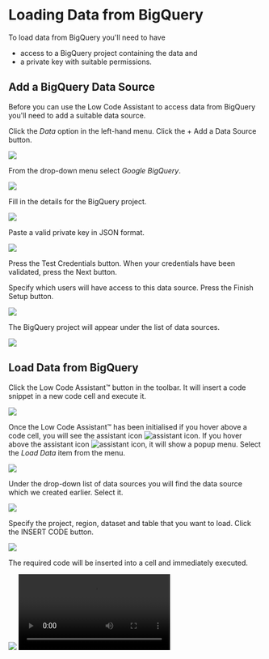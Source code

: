# Loading Data from BigQuery

To load data from BigQuery you'll need to have

- access to a BigQuery project containing the data and
- a private key with suitable permissions.

## Add a BigQuery Data Source

Before you can use the Low Code Assistant to access data from BigQuery you'll need to add a suitable data source.

Click the _Data_ option in the left-hand menu. Click the <span class="blue-button">+ Add a Data Source</span> button.

<img class="screenshot" src="../../screenshots/data-sources.png">

From the drop-down menu select _Google BigQuery_.

<!-- <img class="screenshot" src="../../screenshots/s3-new-data-source.png"> -->
<img class="screenshot" src="../../screenshots/bigquery-select-data-store.png">

Fill in the details for the BigQuery project.

<img class="screenshot" src="../../screenshots/bigquery-project-details.png">

Paste a valid private key in JSON format.

<img class="screenshot" src="../../screenshots/bigquery-private-key.png">

Press the <span class="green-button">Test Credentials</span> button. When your credentials have been validated, press the <span class="blue-button">Next</span> button.

Specify which users will have access to this data source. Press the <span class="green-button">Finish Setup</span> button.

<img class="screenshot" src="../../screenshots/bigquery-permissions.png">

The BigQuery project will appear under the list of data sources.

<img class="screenshot" src="../../screenshots/s3-added.png">

## Load Data from BigQuery

Click the <span class="blue-button">Low Code Assistant™</span> button in the toolbar. It will insert a code snippet in a new code cell and execute it.

<img class="screenshot" src="../../screenshots/bigquery-lca.png">

Once the Low Code Assistant™ has been initialised if you hover above a code cell, you will see the assistant icon <img alt="assistant icon" class="assistant-icon" src="../../screenshots/general/assistant-icon.png">. If you hover above the assistant icon <img alt="assistant icon" class="assistant-icon" src="../../screenshots/general/assistant-icon.png">, it will show a popup menu. Select the _Load Data_ item from the menu.

<img class="screenshot" src="../../screenshots/bigquery-lca-menu.png">

Under the drop-down list of data sources you will find the data source which we created earlier. Select it.

<img class="screenshot" src="../../screenshots/bigquery-lca-data-sources.png">

Specify the project, region, dataset and table that you want to load. Click the <span class="blue-button">INSERT CODE</span> button.

<img class="screenshot" src="../../screenshots/bigquery-lca-project-dataset-table.png">

The required code will be inserted into a cell and immediately executed.

<img class="screenshot" src="../../screenshots/bigquery-inserted-code.png">

<video controls>
    <source src="https://user-images.githubusercontent.com/6134409/197819314-3b83455e-371a-4058-9e2d-d806ee216da2.mp4" type="video/mp4">
</video>
